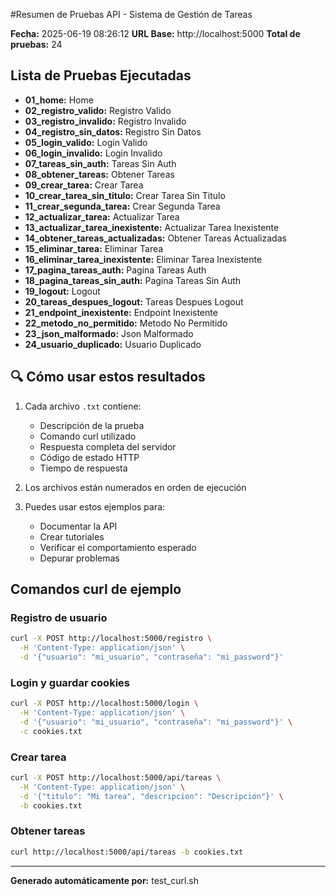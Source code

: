 #Resumen de Pruebas API - Sistema de Gestión de Tareas

**Fecha:** 2025-06-19 08:26:12
**URL Base:** http://localhost:5000
**Total de pruebas:** 24

## Lista de Pruebas Ejecutadas

- **01_home:** Home
- **02_registro_valido:** Registro Valido
- **03_registro_invalido:** Registro Invalido
- **04_registro_sin_datos:** Registro Sin Datos
- **05_login_valido:** Login Valido
- **06_login_invalido:** Login Invalido
- **07_tareas_sin_auth:** Tareas Sin Auth
- **08_obtener_tareas:** Obtener Tareas
- **09_crear_tarea:** Crear Tarea
- **10_crear_tarea_sin_titulo:** Crear Tarea Sin Titulo
- **11_crear_segunda_tarea:** Crear Segunda Tarea
- **12_actualizar_tarea:** Actualizar Tarea
- **13_actualizar_tarea_inexistente:** Actualizar Tarea Inexistente
- **14_obtener_tareas_actualizadas:** Obtener Tareas Actualizadas
- **15_eliminar_tarea:** Eliminar Tarea
- **16_eliminar_tarea_inexistente:** Eliminar Tarea Inexistente
- **17_pagina_tareas_auth:** Pagina Tareas Auth
- **18_pagina_tareas_sin_auth:** Pagina Tareas Sin Auth
- **19_logout:** Logout
- **20_tareas_despues_logout:** Tareas Despues Logout
- **21_endpoint_inexistente:** Endpoint Inexistente
- **22_metodo_no_permitido:** Metodo No Permitido
- **23_json_malformado:** Json Malformado
- **24_usuario_duplicado:** Usuario Duplicado

## 🔍 Cómo usar estos resultados

1. Cada archivo `.txt` contiene:
   - Descripción de la prueba
   - Comando curl utilizado
   - Respuesta completa del servidor
   - Código de estado HTTP
   - Tiempo de respuesta

2. Los archivos están numerados en orden de ejecución
3. Puedes usar estos ejemplos para:
   - Documentar la API
   - Crear tutoriales
   - Verificar el comportamiento esperado
   - Depurar problemas

## Comandos curl de ejemplo

### Registro de usuario
```bash
curl -X POST http://localhost:5000/registro \
  -H 'Content-Type: application/json' \
  -d '{"usuario": "mi_usuario", "contraseña": "mi_password"}'
```

### Login y guardar cookies
```bash
curl -X POST http://localhost:5000/login \
  -H 'Content-Type: application/json' \
  -d '{"usuario": "mi_usuario", "contraseña": "mi_password"}' \
  -c cookies.txt
```

### Crear tarea
```bash
curl -X POST http://localhost:5000/api/tareas \
  -H 'Content-Type: application/json' \
  -d '{"titulo": "Mi tarea", "descripcion": "Descripción"}' \
  -b cookies.txt
```

### Obtener tareas
```bash
curl http://localhost:5000/api/tareas -b cookies.txt
```

---

**Generado automáticamente por:** test_curl.sh
